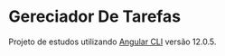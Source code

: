# Gereciador De Tarefas

Projeto de estudos utilizando [Angular CLI](https://github.com/angular/angular-cli) versão 12.0.5.
